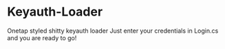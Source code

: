 # Keyauth-Loader
Onetap styled shitty keyauth loader
Just enter your credentials in Login.cs and you are ready to go!

